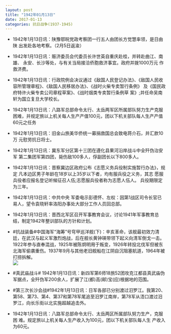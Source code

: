 ```yaml
---
layout: post
title: "1942年01月13日"
date: 2017-01-13
categories: 抗日战争(1937-1945)
---
```


<meta name="referrer" content="no-referrer" />

- 1942年1月13日讯：陕豫鄂皖党政考察团一行五人由团长方觉慧率领，是日由陕 出发赴各地考察。（2月5日返渝） 

- 1942年1月13日讯：赈济委员会代委员长许世英自重庆赴桂，并转赴曲江、南雄、 永安、长沙等处，与有关当局接洽侨胞救济事宜。政府并拨1000万元 作救济费。 

- 1942年1月13日讯：行政院例会决议通过《敌国人民登记办法》、《敌国人民收容所管理章程》、《敌国人民移居办法》、《战时火柴专卖暂行条例》 及《国民政府特许火柴专卖公司章程草案》、《战时烟类专卖暂行条例草 案》;并任命吴南轩为国立复旦大学校长。 

- 1942年1月13日讯：八路军总部命令太行、太岳两军区所属部队努力生产克服困难，并规定旅以上机关每人生产产值100元，团以下机关部队每人生产产值60元之任务 

- 1942年1月13日讯：旧金山旅美华侨统一募捐救国总会致电蒋介石，并汇款10万 元慰劳抗日将士。 

- 1942年1月13日讯：冀东军分区第十三团在遵化县果河沿岸战斗中全歼伪治安军 第二集团军第四团，毙伤敌100多人，俘副团长以下800多人。 

- 1942年1月13日讯：晋察冀边区政府公布《志愿义务兵役制实施暂行办法》，规定 凡本边区男子年龄在18岁以上35岁以下者，均有服兵役之义务，其志 愿服兵役者应报名登记听候征召人伍;志愿服兵役者称为志愿人伍人。 兵役期限定为三年。 

- 1942年1月13日讯：中共中央 军委电示彭德怀、左权：因第1战区司令长官已易人，望令袁晓轩率洛阳办事处大部分工作人员回总部。 

- 1942年1月13日讯：晋西北军区召开军事教育会议，讨论1941年军事教育总结，制定1942年整训部队的方针和计划。 

- #抗战装备#中国海军“海筹”号穹甲巡洋舰(下)：辛亥革命，该舰最初效力清廷，在武汉与起义军激烈炮战，后在舰长黄钟瑛带领下起义向清军倒戈一击。1922年参与直奉混战，1925年被陈炯明用于叛变，1926年转投北伐军但被东北海军偷袭重伤。1937年9月与其他老旧舰船在江阴自沉阻塞航道，1964年被打捞拆解。 <br/><img src="https://ww3.sinaimg.cn/large/aca367d8jw1fboru5vllmj20bg0en768.jpg" />

- #真武庙战斗# 1942年1月13日讯：新四军第6师18旅52团攻克江都县真武庙伪军据点，全歼伪军200余人，扩展了江(都)高(邮)宝(应)根据地的范围。 

- #第三次长沙会战#1942年1月13日讯：日军各部已分别渡过汨罗江。我第20、第58、第73、第4、第37和第78军尾追至汨罗江南岸，第78军从浯口渡过汨罗江，向长乐街以北实施超越追击外。 

- 1942年1月13日讯：八路军总部命令太行、太岳两区所属部队努力生产，克服困 难。规定旅以上机关每人生产收入为100元，团以下机关部队每人生 产收入为60元。 

